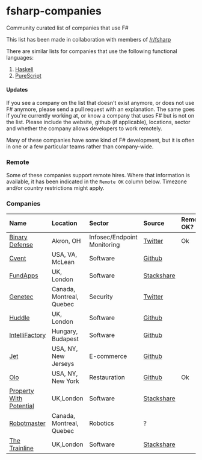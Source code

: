 # fsharp-companies
Community curated list of companies that use F#

This list has been made in collaboration with members of [/r/fsharp](https://www.reddit.com/r/haskell)

There are similar lists for companies that use the following functional languages: 

1. [Haskell](https://github.com/erkmos/haskell-companies)
2. [PureScript](https://github.com/ajnsit/purescript-companies)

#### Updates
If you see a company on the list that doesn't exist anymore, or does not use F# anymore, please send a pull request with an explanation. The same goes if you're currently working at, or know a company that uses F# but is not on the list. Please include the website, github (if applicable), locations, sector and whether the company allows developers to work remotely.

Many of these companies have some kind of F# development, but it is often in one or a few particular teams rather than company-wide.

### Remote

Some of these companies support remote hires. Where that information is available, it has been indicated in the `Remote OK` column below. Timezone and/or country restrictions might apply.

### Companies

| Name | Location | Sector | Source | Remote OK? |
| :--- | :------- | :----- | :----- | :--------- |
[Binary Defense](https://www.binarydefense.com/) | Akron, OH | Infosec/Endpoint Monitoring | [Twitter](https://twitter.com/binary_defense?lang=en) | Ok
[Cvent](https://www.cvent.com) | USA, VA, McLean | Software | [Github](https://github.com/cvent?utf8=✓&q=&type=&language=f%23)
[FundApps](https://www.fundapps.co) | UK, London | Software | [Stackshare](https://stackshare.io/fundapps#technology)
[Genetec](https://www.genetec.com)| Canada, Montreal, Quebec | Security| [Twitter](https://twitter.com/genetec/status/984485239908126721)
[Huddle](https://www.huddle.com/) | UK, London | Software | [Github](https://github.com/Huddle?utf8=✓&q=&type=&language=f%23)
[IntelliFactory](http://intellifactory.com) | Hungary, Budapest | Software | [Github](https://github.com/intellifactory?utf8=✓&q=&type=&language=f%23)
[Jet](https://jet.com) | USA, NY, New Jerseys | E-commerce | [Github](https://github.com/jet?utf8=✓&q=&type=&language=f%23)
[Olo](https://www.olo.com) | USA, NY, New York | Restauration | [Github](https://github.com/ololabs?language=f%23)| Ok
[Property With Potential](https://www.olo.com) | UK,London | Software | [Stackshare](https://stackshare.io/property-with-potential/property-with-potential)
[Robotmaster](https://www.robotmaster.com/en/) | Canada, Montreal, Quebec | Robotics | ?
[The Trainline](https://www.thetrainline.com) | UK,London | Software | [Stackshare](https://stackshare.io/trainline)
